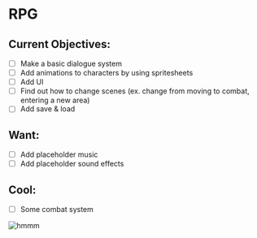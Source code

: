 # RPG

## Current Objectives:
- [ ] Make a basic dialogue system
- [ ] Add animations to characters by using spritesheets
- [ ] Add UI
- [ ] Find out how to change scenes (ex. change from moving to combat, entering a new area)
- [ ] Add save & load

## Want:
- [ ] Add placeholder music
- [ ] Add placeholder sound effects

## Cool:
- [ ] Some combat system

![hmmm](https://vignette.wikia.nocookie.net/five-nights-at-freddys-purple-guy/images/7/71/Purple_man.png/revision/latest/top-crop/width/360/height/450?cb=20170523172141)
